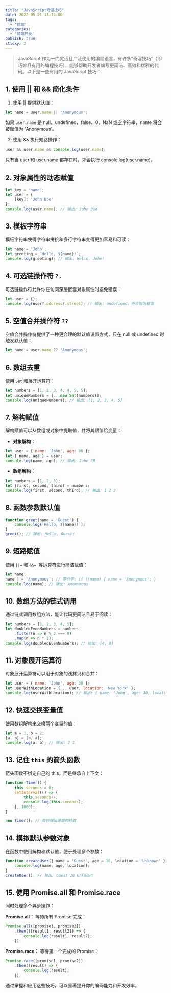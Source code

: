 ```yaml
---
title: "JavaScript奇淫技巧"
date: 2022-05-21 13:14:00
tags:
  - '前端'
categories:
  - '前端开发'
publish: true
sticky: 2
---
```


> JavaScript 作为一门灵活且广泛使用的编程语言，有许多“奇淫技巧”（即巧妙且有用的编程技巧），能够帮助开发者编写更简洁、高效和优雅的代码。以下是一些有用的 JavaScript 技巧：

<!-- more -->

## 1. 使用 || 和 && 简化条件
1. 使用 || 提供默认值：
```js 
let name = user.name || 'Anonymous';
```
如果 `user.name` 是 null、undefined、false、0、NaN 或空字符串，name 将会被赋值为 'Anonymous'。

2. 使用 && 执行短路操作：
```js
user && user.name && console.log(user.name);
```
只有当 user 和 user.name 都存在时，才会执行 console.log(user.name)。

## 2. 对象属性的动态赋值
```js 
let key = 'name';
let user = {
    [key]: 'John Doe'
};
console.log(user.name); // 输出: John Doe
```


## 3. 模板字符串

模板字符串使得字符串拼接和多行字符串变得更加容易和可读：

```js
let name = 'John';
let greeting = `Hello, ${name}!`;
console.log(greeting); // 输出: Hello, John!
```

## 4. 可选链操作符 `?.`

可选链操作符允许你在访问深层嵌套对象属性时避免错误：

```js
let user = {};
console.log(user?.address?.street); // 输出: undefined，不会抛出错误
```

## 5. 空值合并操作符 `??`

空值合并操作符提供了一种更合理的默认值设置方式，只在 null 或 undefined 时触发默认值：

```js
let name = user.name ?? 'Anonymous';
```

## 6. 数组去重

使用 `Set` 和展开运算符：

```js
let numbers = [1, 2, 3, 4, 4, 5, 5];
let uniqueNumbers = [...new Set(numbers)];
console.log(uniqueNumbers); // 输出: [1, 2, 3, 4, 5]
```

## 7. 解构赋值
解构赋值可以从数组或对象中提取值，并将其赋值给变量：

- **对象解构：**
```js
let user = { name: 'John', age: 30 };
let { name, age } = user;
console.log(name, age); // 输出: John 30
```

- **数组解构：**
```js
let numbers = [1, 2, 3];
let [first, second, third] = numbers;
console.log(first, second, third); // 输出: 1 2 3
```

## 8. 函数参数默认值
```js
function greet(name = 'Guest') {
    console.log(`Hello, ${name}!`);
}
greet(); // 输出: Hello, Guest!
```

## 9. 短路赋值
使用 `||=` 和 `&&= `等运算符进行简洁赋值：
```js
let name;
name ||= 'Anonymous'; // 等价于: if (!name) { name = 'Anonymous'; }
console.log(name); // 输出: Anonymous
```

## 10. 数组方法的链式调用
通过链式调用数组方法，能让代码更简洁且易于阅读：

```js
let numbers = [1, 2, 3, 4, 5];
let doubledEvenNumbers = numbers
    .filter(n => n % 2 === 0)
    .map(n => n * 2);
console.log(doubledEvenNumbers); // 输出: [4, 8]
```

## 11. 对象展开运算符
对象展开运算符可以用于对象的浅拷贝和合并：

```js
let user = { name: 'John', age: 30 };
let userWithLocation = { ...user, location: 'New York' };
console.log(userWithLocation); // 输出: { name: 'John', age: 30, location: 'New York' }
```

## 12. 快速交换变量值
使用数组解构来交换两个变量的值：

```js
let a = 1, b = 2;
[a, b] = [b, a];
console.log(a, b); // 输出: 2 1
```

## 13. 记住 `this` 的箭头函数
箭头函数不绑定自己的 this，而是继承自上下文：

```js
function Timer() {
    this.seconds = 0;
    setInterval(() => {
        this.seconds++;
        console.log(this.seconds);
    }, 1000);
}

new Timer(); // 每秒输出递增的秒数
```

## 14. 模拟默认参数对象
在函数中使用解构和默认值，便于处理多个参数：

```js
function createUser({ name = 'Guest', age = 18, location = 'Unknown' } = {}) {
    console.log(name, age, location);
}
createUser(); // 输出: Guest 18 Unknown
```

## 15. 使用 Promise.all 和 Promise.race
同时处理多个异步操作：

**Promise.all：** 等待所有 Promise 完成：
```js
Promise.all([promise1, promise2])
    .then(([result1, result2]) => {
        console.log(result1, result2);
    });
```

**Promise.race：** 等待第一个完成的 Promise：
```js
Promise.race([promise1, promise2])
    .then((result) => {
        console.log(result);
    });
```

通过掌握和应用这些技巧，可以显著提升你的编码能力和开发效率。


